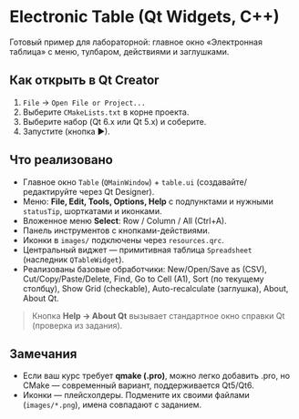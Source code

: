 # Electronic Table (Qt Widgets, C++)

Готовый пример для лабораторной: главное окно «Электронная таблица» с меню, тулбаром, действиями и заглушками.

## Как открыть в Qt Creator
1. `File` → `Open File or Project...`
2. Выберите `CMakeLists.txt` в корне проекта.
3. Выберите набор (Qt 6.x или Qt 5.x) и соберите.
4. Запустите (кнопка ▶).

## Что реализовано
- Главное окно `Table` (`QMainWindow`) + `table.ui` (создавайте/редактируйте через Qt Designer).
- Меню: **File, Edit, Tools, Options, Help** с подпунктами и нужными `statusTip`, шорткатами и иконками.
- Вложенное меню **Select**: Row / Column / All (Ctrl+A).
- Панель инструментов с кнопками-действиями.
- Иконки в `images/` подключены через `resources.qrc`.
- Центральный виджет — примитивная таблица `Spreadsheet` (наследник `QTableWidget`).
- Реализованы базовые обработчики: New/Open/Save as (CSV), Cut/Copy/Paste/Delete, Find, Go to Cell (A1), Sort (по текущему столбцу), Show Grid (checkable), Auto-recalculate (заглушка), About, About Qt.

> Кнопка **Help → About Qt** вызывает стандартное окно справки Qt (проверка из задания).

## Замечания
- Если ваш курс требует **qmake (.pro)**, можно легко добавить .pro, но CMake — современный вариант, поддерживается Qt5/Qt6.
- Иконки — плейсхолдеры. Подмените их своими файлами (`images/*.png`), имена совпадают с заданием.
